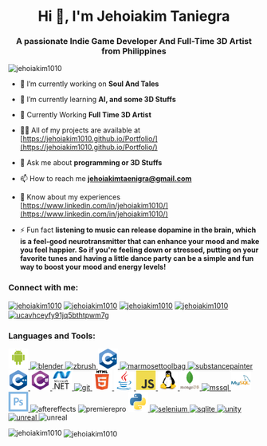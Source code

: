<h1 align="center">Hi 👋, I'm Jehoiakim Taniegra</h1>
<h3 align="center">A passionate Indie Game Developer And Full-Time 3D Artist from Philippines</h3>

<p align="left"> <img src="https://komarev.com/ghpvc/?username=jehoiakim1010&label=Profile%20views&color=0e75b6&style=flat" alt="jehoiakim1010" /> </p>

- 🔭 I’m currently working on **Soul And Tales**

- 🌱 I’m currently learning **AI, and some 3D Stuffs**

- 👯 Currently Working **Full Time 3D Artist**

- 👨‍💻 All of my projects are available at [https://jehoiakim1010.github.io/Portfolio/](https://jehoiakim1010.github.io/Portfolio/)

- 💬 Ask me about **programming or 3D Stuffs**

- 📫 How to reach me **jehoiakimtaenigra@gmail.com**

- 📄 Know about my experiences [https://www.linkedin.com/in/jehoiakim1010/](https://www.linkedin.com/in/jehoiakim1010/)

- ⚡ Fun fact **listening to music can release dopamine in the brain, which is a feel-good neurotransmitter that can enhance your mood and make you feel happier. So if you're feeling down or stressed, putting on your favorite tunes and having a little dance party can be a simple and fun way to boost your mood and energy levels!**

<h3 align="left">Connect with me:</h3>
<p align="left">
<a href="https://twitter.com/jehoiakim1010" target="blank"><img align="center" src="https://raw.githubusercontent.com/rahuldkjain/github-profile-readme-generator/master/src/images/icons/Social/twitter.svg" alt="jehoiakim1010" height="30" width="40" /></a>
<a href="https://linkedin.com/in/jehoiakim1010" target="blank"><img align="center" src="https://raw.githubusercontent.com/rahuldkjain/github-profile-readme-generator/master/src/images/icons/Social/linked-in-alt.svg" alt="jehoiakim1010" height="30" width="40" /></a>
<a href="https://fb.com/jehoiakim1010" target="blank"><img align="center" src="https://raw.githubusercontent.com/rahuldkjain/github-profile-readme-generator/master/src/images/icons/Social/facebook.svg" alt="jehoiakim1010" height="30" width="40" /></a>
<a href="https://instagram.com/jehoiakim1010" target="blank"><img align="center" src="https://raw.githubusercontent.com/rahuldkjain/github-profile-readme-generator/master/src/images/icons/Social/instagram.svg" alt="jehoiakim1010" height="30" width="40" /></a>
<a href="https://www.youtube.com/c/ucavhceyfy91jq5bthtpwm7g" target="blank"><img align="center" src="https://raw.githubusercontent.com/rahuldkjain/github-profile-readme-generator/master/src/images/icons/Social/youtube.svg" alt="ucavhceyfy91jq5bthtpwm7g" height="30" width="40" /></a>
</p>

<h3 align="left">Languages and Tools:</h3>
<p align="left"> <a href="https://developer.android.com" target="_blank" rel="noreferrer"> <img src="https://raw.githubusercontent.com/devicons/devicon/master/icons/android/android-original-wordmark.svg" alt="android" width="40" height="40"/> </a> <a href="https://www.blender.org/" target="_blank" rel="noreferrer"> 
<img src="https://download.blender.org/branding/community/blender_community_badge_white.svg" alt="blender" width="40" height="40"/> </a> <a href="https://www.w3schools.com/cpp/" target="_blank" rel="noreferrer">
<img src="https://pixologic.com/navigation/img/pixologic-logo-skinny.png" alt="zbrush" width="40" height="40"/> </a> <a href="https://pixologic.com/" target="_blank" rel="noreferrer"> <img src="https://raw.githubusercontent.com/devicons/devicon/master/icons/cplusplus/cplusplus-original.svg" alt="cplusplus" width="40" height="40"/> </a> <a href="https://www.w3schools.com/cs/" target="_blank" rel="noreferrer"> 
<img src="https://marmoset.co/wp-content/uploads/2020/12/logo_simple_dark128.png" alt="marmosettoolbag" width="40" height="40"/> </a> <a href="https://marmoset.co/toolbag/" target="_blank" rel="noreferrer"> 
<img src="https://www.adobe.com/content/dam/cc/icons/pt_appicon_256.svg" alt="substancepainter" width="40" height="40"/> </a> <a href="https://www.adobe.com/ph_en/products/substance3d-painter.html" target="_blank" rel="noreferrer">
<img src="https://raw.githubusercontent.com/devicons/devicon/master/icons/cplusplus/cplusplus-original.svg" alt="cplusplus" width="40" height="40"/> </a> <a href="https://www.w3schools.com/cs/" target="_blank" rel="noreferrer">  
<img src="https://raw.githubusercontent.com/devicons/devicon/master/icons/csharp/csharp-original.svg" alt="csharp" width="40" height="40"/> </a> <a href="https://dotnet.microsoft.com/" target="_blank" rel="noreferrer"> <img src="https://raw.githubusercontent.com/devicons/devicon/master/icons/dot-net/dot-net-original-wordmark.svg" alt="dotnet" width="40" height="40"/> </a> <a href="https://git-scm.com/" target="_blank" rel="noreferrer"> <img src="https://www.vectorlogo.zone/logos/git-scm/git-scm-icon.svg" alt="git" width="40" height="40"/> </a> <a href="https://www.w3.org/html/" target="_blank" rel="noreferrer"> <img src="https://raw.githubusercontent.com/devicons/devicon/master/icons/html5/html5-original-wordmark.svg" alt="html5" width="40" height="40"/> </a> <a href="https://www.java.com" target="_blank" rel="noreferrer"> <img src="https://raw.githubusercontent.com/devicons/devicon/master/icons/java/java-original.svg" alt="java" width="40" height="40"/> </a> <a href="https://developer.mozilla.org/en-US/docs/Web/JavaScript" target="_blank" rel="noreferrer"> <img src="https://raw.githubusercontent.com/devicons/devicon/master/icons/javascript/javascript-original.svg" alt="javascript" width="40" height="40"/> </a> <a href="https://www.linux.org/" target="_blank" rel="noreferrer"> <img src="https://raw.githubusercontent.com/devicons/devicon/master/icons/linux/linux-original.svg" alt="linux" width="40" height="40"/> </a> <a href="https://www.mongodb.com/" target="_blank" rel="noreferrer"> <img src="https://raw.githubusercontent.com/devicons/devicon/master/icons/mongodb/mongodb-original-wordmark.svg" alt="mongodb" width="40" height="40"/> </a> <a href="https://www.microsoft.com/en-us/sql-server" target="_blank" rel="noreferrer"> <img src="https://www.svgrepo.com/show/303229/microsoft-sql-server-logo.svg" alt="mssql" width="40" height="40"/> </a> <a href="https://www.mysql.com/" target="_blank" rel="noreferrer"> <img src="https://raw.githubusercontent.com/devicons/devicon/master/icons/mysql/mysql-original-wordmark.svg" alt="mysql" width="40" height="40"/> </a> <a href="https://www.photoshop.com/en" target="_blank" rel="noreferrer"> 
<img src="https://raw.githubusercontent.com/devicons/devicon/master/icons/photoshop/photoshop-line.svg" alt="photoshop" width="40" height="40"/> </a>
<img src="https://upload.wikimedia.org/wikipedia/commons/thumb/c/cb/Adobe_After_Effects_CC_icon.svg/2101px-Adobe_After_Effects_CC_icon.svg.png" alt="aftereffects" width="40" height="40"/> </a>
<img src="https://upload.wikimedia.org/wikipedia/commons/thumb/4/40/Adobe_Premiere_Pro_CC_icon.svg/1200px-Adobe_Premiere_Pro_CC_icon.svg.png" alt="premierepro" width="40" height="40"/> </a>
<a href="https://www.python.org" target="_blank" rel="noreferrer"> <img src="https://raw.githubusercontent.com/devicons/devicon/master/icons/python/python-original.svg" alt="python" width="40" height="40"/> </a> <a href="https://www.selenium.dev" target="_blank" rel="noreferrer"> <img src="https://raw.githubusercontent.com/detain/svg-logos/780f25886640cef088af994181646db2f6b1a3f8/svg/selenium-logo.svg" alt="selenium" width="40" height="40"/> </a> <a href="https://www.sqlite.org/" target="_blank" rel="noreferrer"> <img src="https://www.vectorlogo.zone/logos/sqlite/sqlite-icon.svg" alt="sqlite" width="40" height="40"/> </a> <a href="https://unity.com/" target="_blank" rel="noreferrer"> <img src="https://www.vectorlogo.zone/logos/unity3d/unity3d-icon.svg" alt="unity" width="40" height="40"/> </a> <a href="https://unrealengine.com/" target="_blank" rel="noreferrer"> <img src="https://raw.githubusercontent.com/kenangundogan/fontisto/036b7eca71aab1bef8e6a0518f7329f13ed62f6b/icons/svg/brand/unreal-engine.svg" alt="unreal" width="40" height="40"/> </a> 
<img src="https://www.svgrepo.com/show/373617/gamemaker.svg" alt="unreal" width="40" height="40"/> </a>
</p>

<p><img align="left" src="https://github-readme-stats.vercel.app/api/top-langs?username=jehoiakim1010&show_icons=true&locale=en&layout=compact" alt="jehoiakim1010" /></p>

<p>&nbsp;<img align="center" src="https://github-readme-stats.vercel.app/api?username=jehoiakim1010&show_icons=true&locale=en" alt="jehoiakim1010" /></p>

